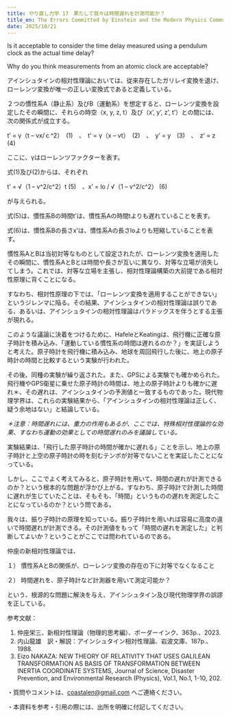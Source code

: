 ```yaml
---
title: やり直し力学 17　果たして我々は時間遅れを計測可能か？
title_en: The Errors Committed by Einstein and the Modern Physics Community
date: 2025/10/21
---
```

Is it acceptable to consider the time delay measured using a pendulum clock as the actual time delay?

Why do you think measurements from an atomic clock are acceptable?

アインシュタインの相対性理論においては、従来存在したガリレイ変換を退け、ローレンツ変換が唯一の正しい変換式であると定義している。

２つの慣性系A（静止系）及びB（運動系）を想定すると、ローレンツ変換を設定したその瞬間に、それらの時空（x, y, z, t）及び（x’, y’, z’, t’）との間には、次の関係式が成立する。

t’ = γ（t – vx/ｃ^2）　(1)　、　t’ = γ（x – vt）　(2)　、　y’ = y　(3)　、　z’ = z　(4)

ここに、γはローレンツファクターを表す。

式(1)及び(2)からは、それぞれ 

t’ = √（1 – v^2/c^2）t   (5)　、x’ = lo / √（1 – v^2/c^2）  (6)　

が与えられる。

式(5)は、慣性系Bの時間t’は、慣性系Aの時間tよりも遅れていることを表す。

式(6)は、慣性系Bの長さx’は、慣性系Aの長さloよりも短縮していることを表す。

慣性系AとBは当初対等なものとして設定されたが、ローレンツ変換を適用したその瞬間に、慣性系AとBとは時間や長さが互いに異なり、対等な立場が消失してしまう。これでは、対等な立場を主張し、相対性理論構築の大前提である相対性原理に背くことになる。

すなわち、相対性原理の下では、「ローレンツ変換を適用することができない」というジレンマに陥る。その結果、アインシュタインの相対性理論は誤りである、あるいは、アインシュタインの相対性理論はパラドックスを伴うとする主張が現れる。

このような議論に決着をつけるために、HafeleとKeatingは、飛行機に正確な原子時計を積み込み、「運動している慣性系の時間は遅れるのか？」を実証しようと考えた。原子時計を飛行機に積み込み、地球を周回飛行した後に、地上の原子時計の時間と比較するという実験が行われた。

その後、同種の実験が繰り返された。また、GPSによる実験でも確かめられた。飛行機やGPS衛星に乗せた原子時計の時間は、地上の原子時計よりも確かに遅れ＊、その遅れは、アインシュタインの予測値と一致するものであった。現代物理学界は、これらの実験結果から、「アインシュタインの相対性理論は正しく、疑う余地はない」と結論している。

*＊注意：時間遅れには、重力の作用もあるが、ここでは、特殊相対性理論的な効果、すなわち運動の効果としての時間遅れのみを議論している。*

実験結果は、「飛行した原子時計の時間が確かに遅れる」ことを示し、地上の原子時計と上空の原子時計の時を刻むテンポが対等でないことを実証したことになっている。

しかし、ここでよく考えてみると、原子時計を用いて、時間の遅れが計測できるのか？という根本的な問題が浮かび上がる。すなわち、原子時計で計測した時間に遅れが生じていたことは、そもそも、「時間」というものの遅れを測定したことになっているのか？という問である。

我々は、振り子時計の原理を知っている。振り子時計を用いれば容易に高度の違いで時間遅れが計測できる。その計測値をもって「時間の遅れを測定した」と判断してよいか？ということがここでは問われているのである。

仲座の新相対性理論では、

１）	慣性系AとBの関係が、ローレンツ変換の存在の下に対等でなくなること

２）	時間遅れを、原子時計など計測器を用いて測定可能か？

という、根源的な問題に解決を与え、アインシュタイン及び現代物理学界の誤謬を正している。



参考文献：

1. 仲座栄三、新相対性理論（物理的思考編）、ボーダーインク、363p.、2023.
2. 内山龍雄　訳・解説：アインシュタイン相対性理論、岩波文庫、187p.、1988.
3. Eizo NAKAZA: NEW THEORY OF RELATIVITY THAT USES GALILEAN TRANSFORMATION AS BASIS OF TRANSFORMATION BETWEEN INERTIA COORDINATE SYSTEMS, Journal of Science, Disaster Prevention, and Environmental Research (Physics), Vol.1, No.1, 1-10, 202.

・質問やコメントは、coastalen@gmail.com へご連絡ください。

・本資料を参考・引用の際には、出所を明確に付記してください。
